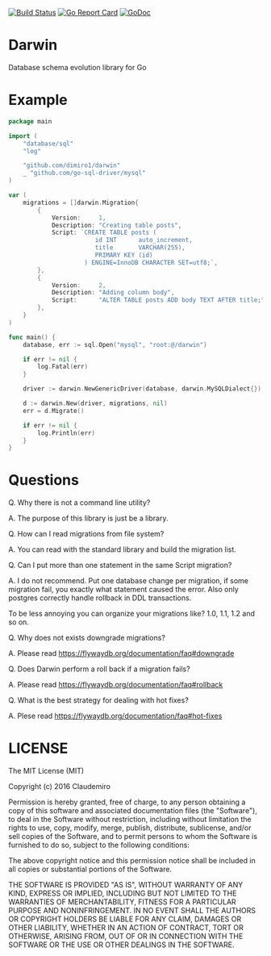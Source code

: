 [![Build Status](https://travis-ci.org/dimiro1/darwin.svg?branch=master)](https://travis-ci.org/dimiro1/darwin)
[![Go Report Card](https://goreportcard.com/badge/github.com/dimiro1/darwin)](https://goreportcard.com/report/github.com/dimiro1/darwin)
[![GoDoc](https://godoc.org/github.com/dimiro1/darwin?status.svg)](https://godoc.org/github.com/dimiro1/darwin)

# Darwin

Database schema evolution library for Go

# Example

```go
package main

import (
	"database/sql"
	"log"

	"github.com/dimiro1/darwin"
	_ "github.com/go-sql-driver/mysql"
)

var (
	migrations = []darwin.Migration{
		{
			Version:     1,
			Description: "Creating table posts",
			Script: `CREATE TABLE posts (
						id INT 		auto_increment, 
						title 		VARCHAR(255),
						PRIMARY KEY (id)
					 ) ENGINE=InnoDB CHARACTER SET=utf8;`,
		},
		{
			Version:     2,
			Description: "Adding column body",
			Script:      "ALTER TABLE posts ADD body TEXT AFTER title;",
		},
	}
)

func main() {
	database, err := sql.Open("mysql", "root:@/darwin")

	if err != nil {
		log.Fatal(err)
	}

	driver := darwin.NewGenericDriver(database, darwin.MySQLDialect{})

	d := darwin.New(driver, migrations, nil)
	err = d.Migrate()

	if err != nil {
		log.Println(err)
	}
}
```

# Questions

Q. Why there is not a command line utility?

A. The purpose of this library is just be a library.

Q. How can I read migrations from file system?

A. You can read with the standard library and build the migration list.

Q. Can I put more than one statement in the same Script migration?

A. I do not recommend. Put one database change per migration, if some migration fail, you exactly what statement caused the error. Also only postgres correctly handle rollback in DDL transactions. 

To be less annoying you can organize your migrations like? 1.0, 1.1, 1.2 and so on.

Q. Why does not exists downgrade migrations?

A. Please read https://flywaydb.org/documentation/faq#downgrade

Q. Does Darwin perform a roll back if a migration fails?

A. Please read https://flywaydb.org/documentation/faq#rollback

Q. What is the best strategy for dealing with hot fixes?

A. Plese read https://flywaydb.org/documentation/faq#hot-fixes


# LICENSE

The MIT License (MIT)

Copyright (c) 2016 Claudemiro

Permission is hereby granted, free of charge, to any person obtaining a copy
of this software and associated documentation files (the "Software"), to deal
in the Software without restriction, including without limitation the rights
to use, copy, modify, merge, publish, distribute, sublicense, and/or sell
copies of the Software, and to permit persons to whom the Software is
furnished to do so, subject to the following conditions:

The above copyright notice and this permission notice shall be included in all
copies or substantial portions of the Software.

THE SOFTWARE IS PROVIDED "AS IS", WITHOUT WARRANTY OF ANY KIND, EXPRESS OR
IMPLIED, INCLUDING BUT NOT LIMITED TO THE WARRANTIES OF MERCHANTABILITY,
FITNESS FOR A PARTICULAR PURPOSE AND NONINFRINGEMENT. IN NO EVENT SHALL THE
AUTHORS OR COPYRIGHT HOLDERS BE LIABLE FOR ANY CLAIM, DAMAGES OR OTHER
LIABILITY, WHETHER IN AN ACTION OF CONTRACT, TORT OR OTHERWISE, ARISING FROM,
OUT OF OR IN CONNECTION WITH THE SOFTWARE OR THE USE OR OTHER DEALINGS IN THE
SOFTWARE.